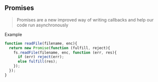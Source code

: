 ## Promises

> Promises are a new improved way of writing callbacks and help our code run asynchronously

Example

```javascript
function readFile(filename, enc){
  return new Promise(function (fulfill, reject){
    fs.readFile(filename, enc, function (err, res){
      if (err) reject(err);
      else fulfill(res);
    });
  });
}
```